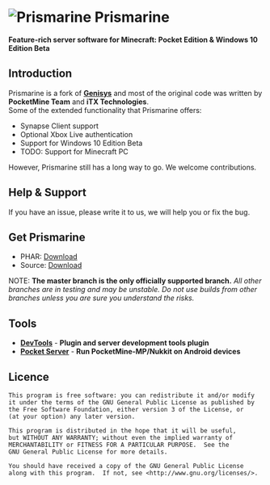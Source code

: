 ![Prismarine](https://avatars0.githubusercontent.com/u/15969613?v=3&s=200) Prismarine
===================

__Feature-rich server software for Minecraft: Pocket Edition & Windows 10 Edition Beta__

Introduction
-------------
Prismarine is a fork of **[Genisys](https://github.com/iTXTech/Genisys)** and most of the original code was written by **PocketMine Team** and **iTX Technologies**.<br>
Some of the extended functionality that Prismarine offers:

* Synapse Client support
* Optional Xbox Live authentication
* Support for Windows 10 Edition Beta
* TODO: Support for Minecraft PC

However, Prismarine still has a long way to go. We welcome contributions.

Help & Support
-------------
If you have an issue, please write it to us, we will help you or fix the bug.

Get Prismarine
-------------
* PHAR: [Download](http://193.124.185.24/get_prismarine.php)
* Source: [Download](https://github.com/PrismarineMC/Prismarine/archive/master.zip)

NOTE: **The master branch is the only officially supported branch.**
_All other branches are in testing and may be unstable. Do not use builds from other branches unless you are sure you understand the risks._

Tools
-------------
* **[DevTools](https://github.com/PocketMine/DevTools)** - **Plugin and server development tools plugin**
* **[Pocket Server](https://github.com/fengberd/MinecraftPEServer)** - **Run PocketMine-MP/Nukkit on Android devices**

Licence
-------------
	This program is free software: you can redistribute it and/or modify
	it under the terms of the GNU General Public License as published by
	the Free Software Foundation, either version 3 of the License, or
	(at your option) any later version.

	This program is distributed in the hope that it will be useful,
	but WITHOUT ANY WARRANTY; without even the implied warranty of
	MERCHANTABILITY or FITNESS FOR A PARTICULAR PURPOSE.  See the
	GNU General Public License for more details.

	You should have received a copy of the GNU General Public License
	along with this program.  If not, see <http://www.gnu.org/licenses/>.

